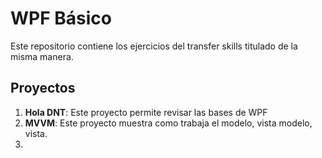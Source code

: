 # WPF Básico

Este repositorio contiene los ejercicios del transfer skills titulado de la misma manera.

## Proyectos

1. **Hola DNT**:  Este proyecto permite revisar las bases de WPF
2. **MVVM**: Este proyecto muestra como trabaja el modelo, vista modelo, vista.
3. 